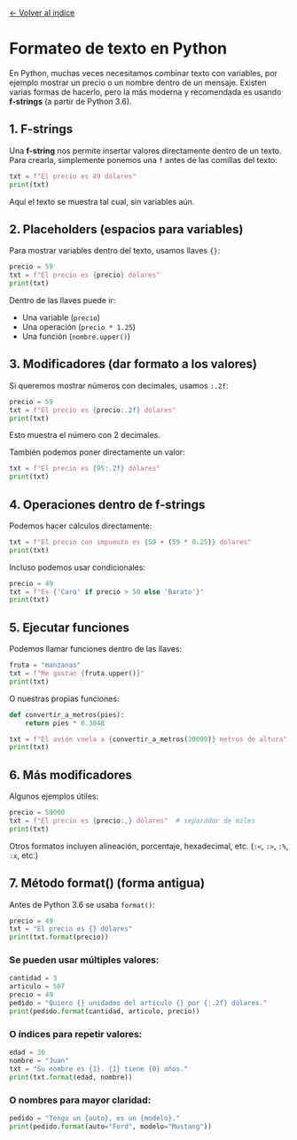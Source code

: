 [← Volver al índice](README.md)

# Formateo de texto en Python

En Python, muchas veces necesitamos combinar texto con variables, por ejemplo mostrar un precio o un nombre dentro de un mensaje. Existen varias formas de hacerlo, pero la más moderna y recomendada es usando **f-strings** (a partir de Python 3.6).

## 1. F-strings

Una **f-string** nos permite insertar valores directamente dentro de un texto. Para crearla, simplemente ponemos una `f` antes de las comillas del texto:

```python
txt = f"El precio es 49 dólares"
print(txt)
```

Aquí el texto se muestra tal cual, sin variables aún.

## 2. Placeholders (espacios para variables)

Para mostrar variables dentro del texto, usamos llaves `{}`:

```python
precio = 59
txt = f"El precio es {precio} dólares"
print(txt)
```

Dentro de las llaves puede ir:

- Una variable (`precio`)
- Una operación (`precio * 1.25`)
- Una función (`nombre.upper()`)

## 3. Modificadores (dar formato a los valores)

Si queremos mostrar números con decimales, usamos `:.2f`:

```python
precio = 59
txt = f"El precio es {precio:.2f} dólares"
print(txt)
```

Esto muestra el número con 2 decimales.

También podemos poner directamente un valor:

```python
txt = f"El precio es {95:.2f} dólares"
print(txt)
```

## 4. Operaciones dentro de f-strings

Podemos hacer cálculos directamente:

```python
txt = f"El precio con impuesto es {59 + (59 * 0.25)} dólares"
print(txt)
```

Incluso podemos usar condicionales:

```python
precio = 49
txt = f"Es {'Caro' if precio > 50 else 'Barato'}"
print(txt)
```

## 5. Ejecutar funciones

Podemos llamar funciones dentro de las llaves:

```python
fruta = "manzanas"
txt = f"Me gustan {fruta.upper()}"
print(txt)
```

O nuestras propias funciones:

```python
def convertir_a_metros(pies):
    return pies * 0.3048

txt = f"El avión vuela a {convertir_a_metros(30000)} metros de altura"
print(txt)
```

## 6. Más modificadores

Algunos ejemplos útiles:

```python
precio = 59000
txt = f"El precio es {precio:,} dólares"  # separador de miles
print(txt)
```

Otros formatos incluyen alineación, porcentaje, hexadecimal, etc. (`:<`, `:>`, `:%`, `:x`, etc.)

## 7. Método format() (forma antigua)

Antes de Python 3.6 se usaba `format()`:

```python
precio = 49
txt = "El precio es {} dólares"
print(txt.format(precio))
```

### Se pueden usar múltiples valores:

```python
cantidad = 3
articulo = 567
precio = 49
pedido = "Quiero {} unidades del artículo {} por {:.2f} dólares."
print(pedido.format(cantidad, articulo, precio))
```

### O índices para repetir valores:

```python
edad = 36
nombre = "Juan"
txt = "Su nombre es {1}. {1} tiene {0} años."
print(txt.format(edad, nombre))
```

### O nombres para mayor claridad:

```python
pedido = "Tengo un {auto}, es un {modelo}."
print(pedido.format(auto="Ford", modelo="Mustang"))
```